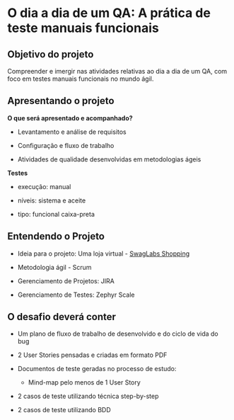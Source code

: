 # O dia a dia de um QA: A prática de teste manuais funcionais

## Objetivo do projeto

Compreender e imergir nas atividades relativas ao dia a dia de um QA, com foco em testes manuais funcionais no mundo ágil.

## Apresentando o projeto



**O que será apresentado e acompanhado?**

- Levantamento e análise de requisitos

- Configuração e fluxo de trabalho

- Atividades de qualidade desenvolvidas em metodologias ágeis

**Testes**

- execução: manual

- níveis: sistema e aceite

- tipo: funcional caixa-preta

## Entendendo o Projeto

- Ideia para o projeto: Uma loja virtual - [SwagLabs Shopping](https://www.saucedemo.com/) 

- Metodologia ágil - Scrum

- Gerenciamento de Projetos: JIRA

- Gerenciamento de Testes: Zephyr Scale

## O desafio deverá conter

- Um plano de fluxo de trabalho de desenvolvido e do ciclo de vida do bug

- 2 User Stories pensadas e criadas em formato PDF

- Documentos de teste geradas no processo de estudo:

  * Mind-map pelo menos de 1 User Story
* 2 casos de teste utilizando técnica step-by-step 
  
- 2 casos de teste utilizando BDD